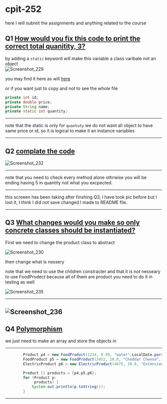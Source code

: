 # cpit-252
here I will submit the assignments and anything related to the course 


## Q1 [How would you fix this code to print the correct total quanitity, 3?](https://cpit252.gitlab.io/labs/lab-1/#1-instance-and-class-variables)

by adding a `static` keyword will make this variable a class varibale not an object  
![Screenshot_229](https://user-images.githubusercontent.com/120954979/227757480-2f2dc413-127a-4863-bd27-cfcde84f4bab.png)


you may find it here as will [here](cpit-252-assignment-1/src/main/java/Q1/Product.java)

or if you want just to copy and not to see the whole file


```java
private int id;
private double price;
private String name;
private static int quantity;
```
---
note that the static is only for `quantuty` we do not want all object to have same price or id, so it is logical to make it an instance variables


---
## Q2 [complate the code](https://cpit252.gitlab.io/labs/lab-1/#2-testing)


![Screenshot_232](https://user-images.githubusercontent.com/120954979/227857241-22688dc4-6321-45c5-9fc3-e2ab0a568023.png)

---
note that you need to check every method alone othrwise you will be ending having 5 in quantity not what you excpected.

---
this screeen has been taking after finshing Q3, I have took pic before but I lost it, I think I did not save changed I made to README file.


---




## Q3 [What changes would you make  so only concrete classes should be instantiated?](https://cpit252.gitlab.io/labs/lab-1/#3-inhertiance)


First we need to change the product class to abstract

![Screenshot_230](https://user-images.githubusercontent.com/120954979/227859021-9333a222-8a4b-4261-8f4f-d6c9a7c5fc8f.png)



then change what is nessery 


note that we need to use the children constracter and that it is not nesseary to use FoodProdect because all of them are product you need to do it in testing as well

![Screenshot_235](https://user-images.githubusercontent.com/120954979/227859833-841ec080-7c45-481a-80dd-751ee08b8cfc.png)

---
![Screenshot_236](https://user-images.githubusercontent.com/120954979/227860643-6ea4e192-5955-4e62-a8cb-681939458242.png)
---


## Q4 [Polymorphism](https://cpit252.gitlab.io/labs/lab-1/#4-polymorphism-many-forms)


we just need to make an array and store the objects in


---

```java
        Product p4 = new FoodProduct(1234, 9.99, "water",LocalDate.parse("2027-07-07"));
        FoodProduct p5 = new FoodProduct(3452, 10.0, "Cheddar Cheese", LocalDate.parse("2022-06-07"));
        ElectricProduct p6 = new ElectricProduct(4875, 30.0, "Extension cord", "220v");

        Product [] products = {p4,p5,p6};
        for (Product p:
             products) {
            System.out.println(p.toString());
        }
```

---

